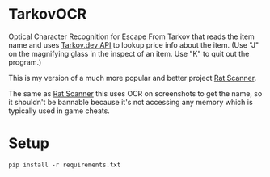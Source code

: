 # TarkovOCR
Optical Character Recognition for Escape From Tarkov that reads the item name and uses [Tarkov.dev API](https://tarkov.dev/api/) to lookup price info about the item. (Use "J" on the magnifying glass in the inspect of an item. Use "K" to quit out the program.)

This is my version of a much more popular and better project [Rat Scanner](https://github.com/RatScanner/RatScanner).

The same as [Rat Scanner](https://github.com/RatScanner/RatScanner) this uses OCR on screenshots to get the name, so it shouldn't be bannable because it's not accessing any memory which is typically used in game cheats. 
# Setup
```
pip install -r requirements.txt
```

